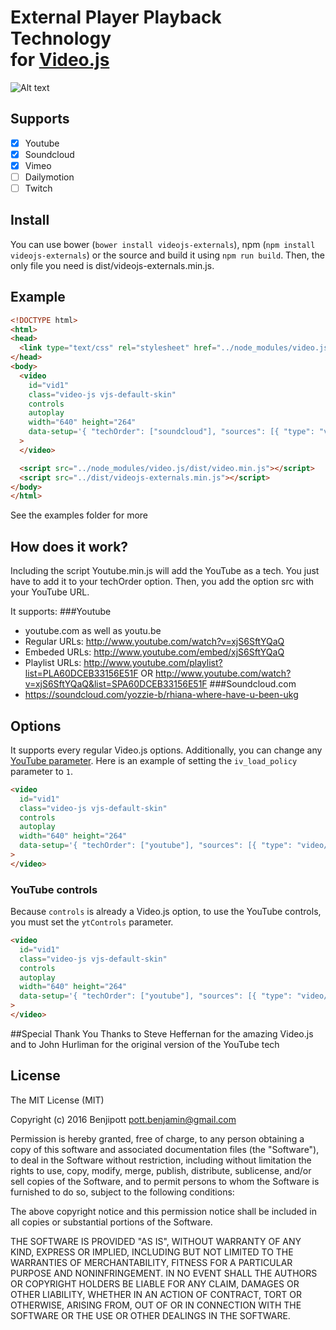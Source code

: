 # External Player Playback Technology<br />for [Video.js](https://github.com/videojs/video.js)

![Alt text](https://cloud.githubusercontent.com/assets/3854951/19686244/92827b54-9ac0-11e6-8b6c-95f361cd2f3a.png "Soundcloud sample")
## Supports

- [x] Youtube
- [x] Soundcloud
- [x] Vimeo
- [ ] Dailymotion
- [ ] Twitch

## Install
You can use bower (`bower install videojs-externals`), npm (`npm install videojs-externals`) or the source and build it using `npm run build`. Then, the only file you need is dist/videojs-externals.min.js.

## Example
```html
<!DOCTYPE html>
<html>
<head>
  <link type="text/css" rel="stylesheet" href="../node_modules/video.js/dist/video-js.min.css" />
</head>
<body>
  <video
    id="vid1"
    class="video-js vjs-default-skin"
    controls
    autoplay
    width="640" height="264"
    data-setup='{ "techOrder": ["soundcloud"], "sources": [{ "type": "video/soundcloud", "src": "https://soundcloud.com/yozzie-b/rhiana-where-have-u-been-ukg"}] }'
  >
  </video>

  <script src="../node_modules/video.js/dist/video.min.js"></script>
  <script src="../dist/videojs-externals.min.js"></script>
</body>
</html>
```

See the examples folder for more

## How does it work?
Including the script Youtube.min.js will add the YouTube as a tech. You just have to add it to your techOrder option. Then, you add the option src with your YouTube URL.

It supports:
  ###Youtube
  - youtube.com as well as youtu.be
  - Regular URLs: http://www.youtube.com/watch?v=xjS6SftYQaQ
  - Embeded URLs: http://www.youtube.com/embed/xjS6SftYQaQ
  - Playlist URLs: http://www.youtube.com/playlist?list=PLA60DCEB33156E51F OR http://www.youtube.com/watch?v=xjS6SftYQaQ&list=SPA60DCEB33156E51F
  ###Soundcloud.com
  - https://soundcloud.com/yozzie-b/rhiana-where-have-u-been-ukg
  
## Options
It supports every regular Video.js options. Additionally, you can change any [YouTube parameter](https://developers.google.com/youtube/player_parameters?hl=en#Parameters). Here is an example of setting the `iv_load_policy` parameter to `1`.

```html
<video
  id="vid1"
  class="video-js vjs-default-skin"
  controls
  autoplay
  width="640" height="264"
  data-setup='{ "techOrder": ["youtube"], "sources": [{ "type": "video/youtube", "src": "https://www.youtube.com/watch?v=xjS6SftYQaQ"}], "youtube": { "iv_load_policy": 1 } }'
>
</video>
```

### YouTube controls
Because `controls` is already a Video.js option, to use the YouTube controls, you must set the `ytControls` parameter.

```html
<video
  id="vid1"
  class="video-js vjs-default-skin"
  controls
  autoplay
  width="640" height="264"
  data-setup='{ "techOrder": ["youtube"], "sources": [{ "type": "video/youtube", "src": "https://www.youtube.com/watch?v=xjS6SftYQaQ"}], "youtube": { "ytControls": 2 } }'
>
</video>
```

##Special Thank You
Thanks to Steve Heffernan for the amazing Video.js and to John Hurliman for the original version of the YouTube tech

## License
The MIT License (MIT)

Copyright (c) 2016 Benjipott <pott.benjamin@gmail.com>

Permission is hereby granted, free of charge, to any person obtaining a copy
of this software and associated documentation files (the "Software"), to deal
in the Software without restriction, including without limitation the rights
to use, copy, modify, merge, publish, distribute, sublicense, and/or sell
copies of the Software, and to permit persons to whom the Software is
furnished to do so, subject to the following conditions:

The above copyright notice and this permission notice shall be included in
all copies or substantial portions of the Software.

THE SOFTWARE IS PROVIDED "AS IS", WITHOUT WARRANTY OF ANY KIND, EXPRESS OR
IMPLIED, INCLUDING BUT NOT LIMITED TO THE WARRANTIES OF MERCHANTABILITY,
FITNESS FOR A PARTICULAR PURPOSE AND NONINFRINGEMENT. IN NO EVENT SHALL THE
AUTHORS OR COPYRIGHT HOLDERS BE LIABLE FOR ANY CLAIM, DAMAGES OR OTHER
LIABILITY, WHETHER IN AN ACTION OF CONTRACT, TORT OR OTHERWISE, ARISING FROM,
OUT OF OR IN CONNECTION WITH THE SOFTWARE OR THE USE OR OTHER DEALINGS IN
THE SOFTWARE.
